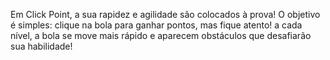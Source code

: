 Em Click Point, a sua rapidez e agilidade são colocados à prova! O objetivo é simples: clique na bola para ganhar pontos, mas fique atento! a cada nível, a bola se move mais rápido e aparecem obstáculos que desafiarão sua habilidade!
